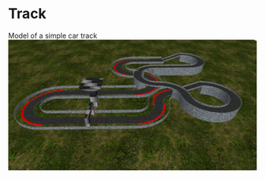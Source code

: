 # Track
Model of a simple car track
![Screenshot](https://github.com/GMJJ/HTML-Resources/blob/master/track/track.PNG)
